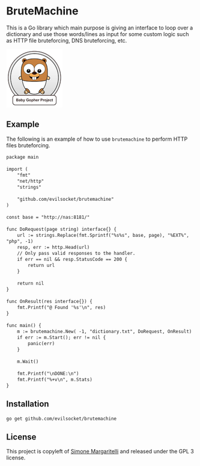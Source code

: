 # BruteMachine

This is a Go library which main purpose is giving an interface to loop over a dictionary and use those words/lines as input for some 
custom logic such as HTTP file bruteforcing, DNS bruteforcing, etc.

[![baby-gopher](https://raw.githubusercontent.com/drnic/babygopher-site/gh-pages/images/babygopher-badge.png)](http://www.babygopher.org) 

## Example

The following is an example of how to use `brutemachine` to perform HTTP files bruteforcing.


    package main

    import (
        "fmt"
        "net/http"
        "strings"

        "github.com/evilsocket/brutemachine"
    )

    const base = "http://nas:8181/"

    func DoRequest(page string) interface{} {
        url := strings.Replace(fmt.Sprintf("%s%s", base, page), "%EXT%", "php", -1)
        resp, err := http.Head(url)
        // Only pass valid responses to the handler.
        if err == nil && resp.StatusCode == 200 {
            return url
        }

        return nil
    }

    func OnResult(res interface{}) {
        fmt.Printf("@ Found '%s'\n", res)
    }

    func main() {
        m := brutemachine.New( -1, "dictionary.txt", DoRequest, OnResult)
        if err := m.Start(); err != nil {
            panic(err)
        }

        m.Wait()

        fmt.Printf("\nDONE:\n")
        fmt.Printf("%+v\n", m.Stats)
    }

## Installation

    go get github.com/evilsocket/brutemachine

## License

This project is copyleft of [Simone Margaritelli](http://www.evilsocket.net/) and released under the GPL 3 license.

